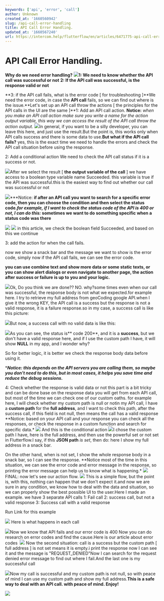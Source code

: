 ```yaml
---
keywords: ['api', 'error', 'call']
author: Unknown
created_at: '1660560942'
slug: /api-call-error-handling
title: API Call Error Handling.
updated_at: '1660567240'
url: https://intercom.help/flutterflow/en/articles/6471775-api-call-error-handling
---
```

# API Call Error Handling.

**Why do we need error handling?**​
![](../assets/20250430121338169079.gif)**1: We need to know whether the API call was successful or not**
**2: If the API call was successful, is the response valid or not**

**3: if the API call fails, what is the error code [ for troubleshooting ]**We need the error code, in case the **API call** fails, so we can find out where is the issue.**Let's set up an API call throw the actions [ the principles for the API calls in the UI are the same ]**1: Add an API call action. 
**Notice:** *when you make an API call action make sure you write a name for the action output variable, this way we can access the result of the API call throw the action output.*​
![](../assets/20250430121338595755.png)In general, if you want to be a silly developer, you can leave this here, and just use the result.But the point is, this works only when API calls success and there is some data to use.**But what if the API call fails?** yes, this is the exact time we need to handle the errors and check the API call situation before using the response.
​

2: Add a conditional action
We need to check the API call status if it is a success or not.

![](../assets/20250430121338981199.png)After we select the result [ **the output variable of the call** ] we have access to a boolean type variable name Succeeded. this variable is true if the API was successful.this is the easiest way to find out whether our call was successful or not

![](../assets/20250430121339304862.png)***Notice: ****if after an API call you want to search for a specific error code, then you can choose the condition and then select the status code.*for example, if I want to check the status code of the API is 400 or not, I can do this:*** sometimes we want to do something specific when a status code was there**

![](../assets/20250430121339561161.png)
![](../assets/20250430121339880626.png)
in this article, we check the boolean field Succeeded, and based on this we continue​

3: add the action for when the call fails.

now we show a snack bar and the message we want to show is the error code, simply now if the API call fails, we can see the error code.

**you can use combine text and show more data or some static texts, or you can show alert dialogs or even navigate to another page, the action after success or failure is up to you and your logic.**

![](../assets/20250430121340184264.png)Ok, Do you think we are done?? NO. why?some times even when our call was successful, the response body is not what we expected.for example here. I try to retrieve my full address from geoCoding google API.when I give it the wrong KEY, the API call is a success but the response is not a valid response, it is a failure response.so in my case, a success call is like this picture:

![](../assets/20250430121340477997.png)But now, a success call with no valid data is like this:

![](../assets/20250430121340819210.png)As you can see, the status is** code 200**, and it is a **success**, but we don't have a valid response here, and if I use the custom path I have, it will show **NULL** in my app, and I wonder why?

So for better logic, it is better we check the response body data before using it.

****Notice: this depends on the API servers you are calling them, so maybe you don't need to do this, but in most cases, it helps you save time and reduce the debug sessions.***​

4: Check whether the response is valid data or not
this part is a bit tricky and can be done base on the response data you will get from each API call, but most of the time we can check one of our custom oaths.
for example here, I will check whether my custom path is null or notin my API call, I have a **custom path** for the **full address**, and I want to check this path, after the success call, if this field is not null, then means the call has a valid response​
**Notice: based on your API call and your response you can check all the responses, or check the response in a custom function and search for specific data.*​
![](../assets/20250430121341094142.png)
And this is the conditional action​
![](../assets/20250430121341370572.png)I chose the custom path I have, here is the full address, and then use the powerful set or not set in Flutterflow.I say, if this **JSON path** *is set*, then do: here I show my full address in a snack bar.

On the other hand, when is not set, I show the whole response body in a snack bar, so I can see the response.​
**Notice most of the time in this situation, we can see the error code and error message in the response, so printing the error message can help us to know what is happening.*​
![](../assets/20250430121341663566.png)FINAL:
now let's see our action flow.​
![](../assets/20250430121341984539.png)
This is a simple flow, but the point is, with this, nothing can happen that we don't expect it.and now we are sure in any condition, we know how to deal with the data and situation, so we can properly show the best possible UI to the user.Here I made an example. 
we have 3 separate API calls
1: Fail call
2: success call, but not a valid response
3: Success call with a valid response

Run Link for this example

![](../assets/20250430121342200988.png)
Here is what happens in each call

![](../assets/20250430121342448092.png)Now we know that API fails and our error code is 400
Now you can do research on error codes and find the cause.Here is our article about error codes ​
![](../assets/20250430121342680195.png)
Now the second situation: call is a success but the custom path [ full address ] is not set means it is empty.i print the response now I can see it and the message is "REQUEST_DENIED"Now I can search for the request denied error message to find out where I fail.And the last one is my successful call

![](../assets/20250430121342877952.png)Now my call is successful and my custom path is not null, so with peace of mind I can use my custom path and show my full address.**This is a safe way to deal with an API call. with peace of mind. Enjoy!**

![](../assets/20250430121343302322.gif)

